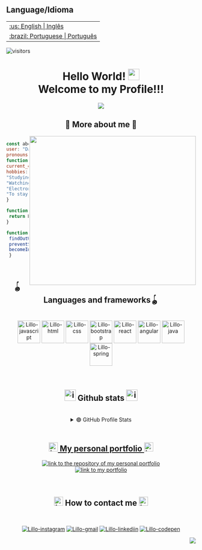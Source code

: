 <table>
      <h2>Language/Idioma</h2>
  <tr>
    <td>
      <a href="README.md">:us: English | Inglês</a>
    </td>
  </tr>
  <tr>
    <td>
      <a href="readme_pt-br.md">:brazil: Portuguese | Português</a>
    </td>
  </tr>
</table>

![visitors](https://visitor-badge.laobi.icu/badge?page_id=Lillow.Lillow)

  
 

<h1 align="center">
  Hello World!
  <img 
    src="https://raw.githubusercontent.com/iampavangandhi/iampavangandhi/master/gifs/Hi.gif"
    width="30px">
	
  <br />
  Welcome to my Profile!!!
</h1>

<p align=center>
  <img src= "https://readme-typing-svg.herokuapp.com?font=Press+Start+2P&color=%235A0C5A&size=24&duration=6420&center=true&vCenter=true&width=999&height=60&lines=I'm+Danillo+Silva;I'm+Junior+Full-Stack+Web+Dev;Studying+systems+analysis+and+development;I+like+to+create%2C+adapt+and+reformulate"/>
<p>

<h2 align="center">👾 More about me 👾</h2>

<div>
   
   <img align="right" width="442.2" height="395.7" src="https://i.imgur.com/sgQqwqS.gif" />


   ```javascript
 
   const aboutMe = {
   user: "Danillo Silva",
   pronouns: "He" | "His",
   function: "full-stack",
   current_education: "UNINABUCO",
   hobbies: [
   "Studying",
   "Watching (animes, series and movies)",
   "Electronic games",
   "To stay up all night chasing that ONE '; '!..." ]
   }
 
   function getCurrentCity() {
	return Recife-PE_Brazil
   }
  
   function Ambitions() {
	findOutWhy42IsTheAnswerToEverything()
	preventSkyNetCreation()
	becomeImmortal()
	}
  ```
</div>

</br>

<h2 align="center">🪀Languages and frameworks🪀</h2>

<div align="center"><br>
    <a href="https://developer.mozilla.org/en-US/docs/Learn/JavaScript/First_steps/What_is_JavaScript"><img align="center" alt="Lillo-javascript" width="60" height="60" src="https://i.imgur.com/yYs9AbD.png"></a>
<!-- <img align="center" alt="Lillo-typescript" height="40" width="50" src="https://cdn.jsdelivr.net/gh/devicons/devicon/icons/typescript/typescript-original.svg" /> -->
    <a href="https://developer.mozilla.org/en-US/docs/Learn/HTML/Introduction_to_HTML"><img align="center" alt="Lillo-html" width="60" height="60" src="https://i.imgur.com/meokl5Y.png"></a>
    <a href="https://developer.mozilla.org/en-US/docs/Learn/CSS/First_steps/What_is_CSS"><img align="center" alt="Lillo-css" width="60" height="60" src="https://i.imgur.com/ku8Fufv.png"></a>
    <a href="https://getbootstrap.com/docs/5.1/getting-started/introduction/"><img align="center" alt="Lillo-bootstrap" width="60" height="60" src="https://i.imgur.com/ZeX4O69.png"/></a>
    <a href="https://reactjs.org/"><img align="center" alt="Lillo-react"  width="60" height="60" src="https://i.imgur.com/D33dVDi.png" /></a>
    <a href="https://angular.io/docs"><img align="center" alt="Lillo-angular" width="60" height="60" src="https://i.imgur.com/VwWLPog.png" /></a>
    <a href="https://www.java.com/en/download/help/whatis_java.html"><img align="center" alt="Lillo-java" width="60" height="60" src="https://i.imgur.com/QsBzocU.png" /></a>
    <a href="https://spring.io/why-spring"><img align="center" alt="Lillo-spring" width="60" height="60" src="https://i.imgur.com/R6UPprG.png"/></a>

  <!--   <img align="center" alt="Lillo-python" height="40" width="50" src="https://raw.githubusercontent.com/devicons/devicon/master/icons/python/python-original.svg"> -->
<!--   <img align="center" alt="Lillo-mysql" height="40" width="50" src="https://cdn.jsdelivr.net/gh/devicons/devicon/icons/mysql/mysql-original.svg"/>
  <img align="center" alt="Lillo-git" height="40" width="50" src="https://cdn.jsdelivr.net/gh/devicons/devicon/icons/git/git-original.svg" />
  <img align="center" alt="Lillo-github" height="40" width="50" src="https://cdn.jsdelivr.net/gh/devicons/devicon/icons/github/github-original.svg" /> -->
</div>

  </br>
  </br>
  
<h2 align="center"><img width="30" alt="icon-bar-chart" src="https://i.imgur.com/13xGnLa.png"> Github stats <img width="30" alt="icon-bar-chart" src="https://i.imgur.com/13xGnLa.png"></h2>

</br>

<details> 
  <summary align="center">🟣 GitHub Profile Stats</summary>
  <br/>
	<div align="center">
  <div style="display: flex; align-items: flex-start;">
	  <a href="https://github.com/Lillow">
    <img align="center" width="300" src="https://github-readme-stats.vercel.app/api/top-langs/?username=Lillow&bg_color=350066&title_color=901490&text_color=f8c9f8&hide_border=true&locale=en" />
	</br>
    <img align="start" width="412.5" src="https://github-readme-stats.vercel.app/api?username=Lillow&bg_color=350066&title_color=901490&text_color=f8c9f8&hide_border=true&show_icons=true&icon_color=901490&locale=en" />
    <img align="end" width="412.5" src="http://github-readme-streak-stats.herokuapp.com?user=Lillow&hide_border=true&date_format=M%20j%5B%2C%20Y%5D&background=350066&currStreakNum=901490&sideNums=901490&sideLabels=F8C9F8&dates=7C6E81E0&stroke=7C6C81&ring=B500FF&fire=F8209A&currStreakLabel=B500FF" />
  </div>
</div>   
</details>


</br>

<h2 align="center"><img width="24" alt="icons-code" src="https://i.imgur.com/gR59tIo.png"> My personal portfolio <img width="24" alt="icons-code" src="https://i.imgur.com/gR59tIo.png"></h2>
<div align="center">
<a href="https://github.com/Lillow/portfolio">
    <img alt="link to the repository of my personal portfolio" src="https://github-readme-stats.vercel.app/api/pin/?username=Lillow&repo=portfolio&bg_color=0e091b&title_color=fafafa&text_color=bebebe&hide_border=true&show_icons=true&icon_color=6f44b6&locale=en">
</a>
</br>
<a href="https://lillow.github.io/portfolio/">
    <img alt="link to my portfolio" src="https://img.shields.io/static/v1?label&message=open+portfolio&color=7E3ACE&style=for-the-badge" />
</a>
</div>
</br></br>

<h2 align="center"><img width="24" alt="icons-telephone" src="https://i.imgur.com/3KdhkRT.png"> How to contact me <img width="24" alt="icons-telephone" src="https://i.imgur.com/3KdhkRT.png"></h2>

<div align="center"><br>
	
  <a href="https://www.instagram.com/danillordm19/" rel = "noopener"><img alt="Lillo-instagram" src="https://img.shields.io/badge/Instagram-A215A2?style=for-the-badge&logo=instagram&logoColor=white"></a>
  <a href = "mailto:danillordm@gmail.com"><img alt="Lillo-gmail" src="https://img.shields.io/badge/-Gmail-350066?style=for-the-badge&logo=gmail&logoColor=white"></a>
  <a href="https://www.linkedin.com/in/danillo-silva-b861a393/"><img alt="Lillo-linkediin" src="https://img.shields.io/badge/-LinkedIn-A215A2?style=for-the-badge&logo=linkedin&logoColor=white"></a>
  <a href="https://codepen.io/lillo42/pens/public"><img alt="Lillo-codepen" src="https://img.shields.io/badge/Codepen-350066?style=for-the-badge&logo=codepen&logoColor=white%22%20/%3E](https://codepen.io/thicode"></a>

</div>

<p align="right"><a href="#top"><img src="https://img.shields.io/badge/Back to top-67285e??style=flat&logo"></a></p>
